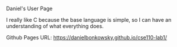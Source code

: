Daniel's User Page

I really like C because the base language is simple, so I can have an understanding of what everything does.

Github Pages URL: https://danielbonkowsky.github.io/cse110-lab1/
